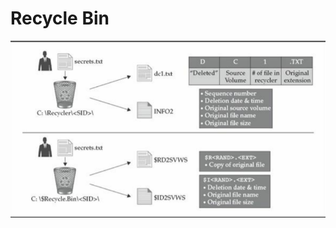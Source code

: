 # Recycle Bin

![Recycle bin behavior between Windows XP, 2003 \(Upper\) and Windows Vista, 7 \(Below\)](../.gitbook/assets/image%20%28102%29.png)



